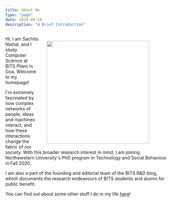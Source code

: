 ```yaml
---
title: About Me
type: "page"
date: 2019-09-16
description: "A Brief Introduction"
---
```


<figure>
 <img style="float: right; margin: 15px 15px 15px 25px;" src="../img/broadway.png" width="320" />
</figure>

Hi, I am Sachita Nishal, and I study Computer Science at BITS Pilani in Goa. Welcome to my homepage!

<!-- {{< figure class="floatright" src="img/broadway.png" width="380" title="waddup Chicago">}}
 -->
I'm extremely fascinated by how complex networks of people, ideas and machines interact, and how these interactions change the fabric of our society. With this broader research interest in mind, I am joining Northwestern University's PhD program in Technology and Social Behaviour in Fall 2020. 

I am also a part of the founding and editorial team of the BITS R&D blog, which documents the research endeavours of BITS students and alumni for public benefit.

You can find out about some other stuff I do in my life [here](https://nishalsach.github.io/posts/2020-06-16-cool-stuff/)!

